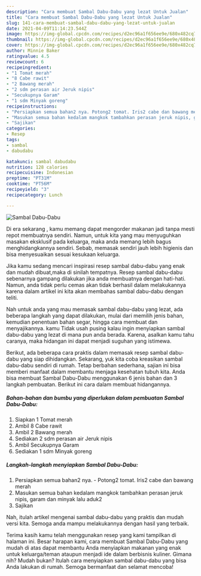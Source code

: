 ```yaml
---
description: "Cara membuat Sambal Dabu-Dabu yang lezat Untuk Jualan"
title: "Cara membuat Sambal Dabu-Dabu yang lezat Untuk Jualan"
slug: 141-cara-membuat-sambal-dabu-dabu-yang-lezat-untuk-jualan
date: 2021-04-09T11:14:23.544Z
image: https://img-global.cpcdn.com/recipes/d2ec96a1f656ee9e/680x482cq70/sambal-dabu-dabu-foto-resep-utama.jpg
thumbnail: https://img-global.cpcdn.com/recipes/d2ec96a1f656ee9e/680x482cq70/sambal-dabu-dabu-foto-resep-utama.jpg
cover: https://img-global.cpcdn.com/recipes/d2ec96a1f656ee9e/680x482cq70/sambal-dabu-dabu-foto-resep-utama.jpg
author: Minnie Baker
ratingvalue: 4.5
reviewcount: 6
recipeingredient:
- "1 Tomat merah"
- "8 Cabe rawit"
- "2 Bawang merah"
- "2 sdm perasan air Jeruk nipis"
- "Secukupnya Garam"
- "1 sdm Minyak goreng"
recipeinstructions:
- "Persiapkan semua bahan2 nya. Potong2 tomat. Iris2 cabe dan bawang merah"
- "Masukan semua bahan kedalam mangkok tambahkan perasan jeruk nipis, garam dan minyak lalu aduk2"
- "Sajikan"
categories:
- Resep
tags:
- sambal
- dabudabu

katakunci: sambal dabudabu 
nutrition: 128 calories
recipecuisine: Indonesian
preptime: "PT31M"
cooktime: "PT56M"
recipeyield: "3"
recipecategory: Lunch

---
```



![Sambal Dabu-Dabu](https://img-global.cpcdn.com/recipes/d2ec96a1f656ee9e/680x482cq70/sambal-dabu-dabu-foto-resep-utama.jpg)

Di era  sekarang , kamu memang dapat mengorder makanan jadi tanpa mesti repot membuatnya sendiri. Namun, untuk kita yang mau menyuguhkan masakan eksklusif pada keluarga, maka anda memang lebih bagus menghidangkannya sendiri. Sebab, memasak sendiri jauh lebih higienis dan bisa menyesuaikan sesuai kesukaan keluarga.

Jika kamu sedang mencari inspirasi resep sambal dabu-dabu yang enak dan mudah dibuat,maka di sinilah tempatnya. Resep sambal dabu-dabu  sebenarnya gampang dilakukan jika anda membuatnya dengan hati-hati. Namun, anda tidak perlu cemas akan tidak berhasil dalam melakukannya 
karena dalam artikel ini kita akan membahas sambal dabu-dabu dengan teliti.  



Nah untuk anda yang mau memasak sambal dabu-dabu yang lezat, ada beberapa langkah yang dapat dilakukan, mulai dari memilih jenis bahan, kemudian penentuan bahan segar, hingga cara membuat dan menyajikannya. kamu Tidak usah pusing kalau ingin menyiapkan sambal dabu-dabu yang lezat di mana pun anda berada. Karena, asalkan kamu  tahu caranya, maka hidangan ini dapat menjadi suguhan yang istimewa.

Berikut, ada beberapa cara praktis  dalam memasak resep sambal dabu-dabu yang siap dihidangkan. Sekarang, yuk kita coba kreasikan sambal dabu-dabu sendiri di rumah. Tetap berbahan sederhana, sajian ini bisa memberi manfaat dalam membantu menjaga kesehatan tubuh kita. Anda bisa membuat Sambal Dabu-Dabu menggunakan 6 jenis bahan dan 3 langkah pembuatan. Berikut ini cara dalam membuat hidangannya.

<!--inarticleads1-->

##### Bahan-bahan dan bumbu yang diperlukan dalam pembuatan Sambal Dabu-Dabu:

1. Siapkan 1 Tomat merah
1. Ambil 8 Cabe rawit
1. Ambil 2 Bawang merah
1. Sediakan 2 sdm perasan air Jeruk nipis
1. Ambil Secukupnya Garam
1. Sediakan 1 sdm Minyak goreng




<!--inarticleads2-->

##### Langkah-langkah menyiapkan Sambal Dabu-Dabu:

1. Persiapkan semua bahan2 nya. - Potong2 tomat. Iris2 cabe dan bawang merah
1. Masukan semua bahan kedalam mangkok tambahkan perasan jeruk nipis, garam dan minyak lalu aduk2
1. Sajikan




Nah, itulah artikel mengenai  sambal dabu-dabu  yang praktis dan mudah versi kita. Semoga anda mampu melakukannya dengan hasil yang terbaik. 

Terima kasih kamu telah menggunakan resep yang kami tampilkan di halaman ini. Besar harapan kami, cara membuat  Sambal Dabu-Dabu yang mudah di atas dapat membantu Anda menyiapkan makanan yang enak untuk keluarga/teman ataupun menjadi ide dalam berbisnis kuliner. Gimana nih? Mudah bukan? Itulah cara menyiapkan sambal dabu-dabu yang bisa Anda lakukan di rumah. Semoga bermanfaat dan selamat mencoba!

